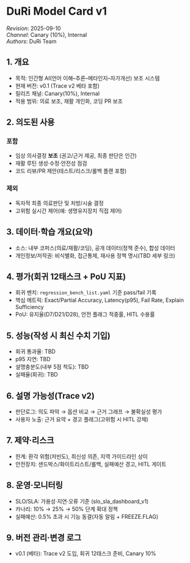 # DuRi Model Card v1
_Revision_: 2025-09-10  
_Channel_: Canary (10%), Internal  
_Authors_: DuRi Team

## 1. 개요
- 목적: 인간형 AI(언어 이해–추론–메타인지–자가개선) 보조 시스템
- 현재 버전: v0.1 (Trace v2 베타 포함)
- 릴리즈 채널: Canary(10%), Internal
- 적용 범위: 의료 보조, 재활 개인화, 코딩 PR 보조

## 2. 의도된 사용
### 포함
- 임상 의사결정 **보조** (권고/근거 제공, 최종 판단은 인간)
- 재활 루틴 생성·수정·안전성 점검
- 코드 리뷰/PR 제안(테스트/리스크/롤백 플랜 포함)

### 제외
- 독자적 최종 의료판단 및 처방/시술 결정
- 고위험 실시간 제어(예: 생명유지장치 직접 제어)

## 3. 데이터·학습 개요(요약)
- 소스: 내부 코퍼스(의료/재활/코딩), 공개 데이터(정책 준수), 합성 데이터
- 개인정보/저작권: 비식별화, 접근통제, 재사용 정책 명시(TBD 세부 링크)

## 4. 평가(회귀 12태스크 + PoU 지표)
- 회귀 벤치: `regression_bench_list.yaml` 기준 pass/fail 기록
- 핵심 메트릭: Exact/Partial Accuracy, Latency(p95), Fail Rate, Explain Sufficiency
- PoU: 유지율(D7/D21/D28), 안전 플래그 적중률, HITL 수용률

## 5. 성능(작성 시 최신 수치 기입)
- 회귀 통과율: TBD
- p95 지연: TBD
- 설명충분도(내부 5점 척도): TBD
- 실패율(회귀): TBD

## 6. 설명 가능성(Trace v2)
- 판단로그: 의도 파악 → 옵션 비교 → 근거 그래프 → 불확실성 평가
- 사용자 노출: 근거 요약 + 경고 플래그(고위험 시 HITL 강제)

## 7. 제약·리스크
- 한계: 환각 위험(저빈도), 최신성 의존, 지역 가이드라인 상이
- 안전장치: 샌드박스/화이트리스트/롤백, 실패예산 경고, HITL 게이트

## 8. 운영·모니터링
- SLO/SLA: 가용성·지연·오류 기준 (slo_sla_dashboard_v1)
- 카나리: 10% → 25% → 50% 단계 확대 정책
- 실패예산: 0.5% 초과 시 기능 동결(자동 알림 + FREEZE.FLAG)

## 9. 버전 관리·변경 로그
- v0.1 (베타): Trace v2 도입, 회귀 12태스크 준비, Canary 10%
